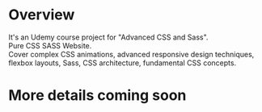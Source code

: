 # Overview  
It's an Udemy course project for "Advanced CSS and Sass".  
Pure CSS SASS Website.   
Cover complex CSS animations, advanced responsive design techniques, flexbox layouts, Sass, CSS architecture, fundamental CSS concepts.  

# More details coming soon
